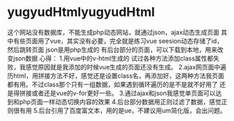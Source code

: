 # yugyudHtmlyugyudHtml
这个网站没有数据库，不能生成php动态网站，就通过json，ajax动态生成页面 其中有些页面用了vue，其实没有必要，完全就是练习vue seesion动态存储了id，然后跳转页面 json是用php生成的 有后台部分的页面，可以下载到本地，用来改变json数据 心得： 1.用vue中的v-html生成的 试过各种方法添加class属性都失败，我感觉原因就是我添加的时候vue生成的页面还没有生成。 2.ajax网页面中遍历html，用拼接方法不好，感觉还是设置class名，再添加好，这两种方法我页面都有用。不过class那个只有一组数据，如果遇到循环遍历的是不是就不好用了 还是得拼接或者还是vue的v-for更好一些。 3.通过ajax和json我感觉单页面可以达到和php页面一样动态切换内容的效果 4.后台部分数据用正则过滤了数据，感觉正则很有用 5.后台引用了百度富文本，用的是ue，不建议用um简化版，会出问题。
